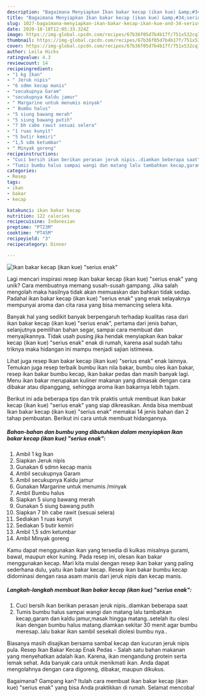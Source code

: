 ```yaml
---
description: "Bagaimana Menyiapkan Ikan bakar kecap (ikan kue) &amp;#34;serius enak&amp;#34; yang Lezat"
title: "Bagaimana Menyiapkan Ikan bakar kecap (ikan kue) &amp;#34;serius enak&amp;#34; yang Lezat"
slug: 1027-bagaimana-menyiapkan-ikan-bakar-kecap-ikan-kue-and-34-serius-enak-and-34-yang-lezat
date: 2020-10-18T12:05:33.324Z
image: https://img-global.cpcdn.com/recipes/67b36f05d7b4b17f/751x532cq70/ikan-bakar-kecap-ikan-kue-serius-enak-foto-resep-utama.jpg
thumbnail: https://img-global.cpcdn.com/recipes/67b36f05d7b4b17f/751x532cq70/ikan-bakar-kecap-ikan-kue-serius-enak-foto-resep-utama.jpg
cover: https://img-global.cpcdn.com/recipes/67b36f05d7b4b17f/751x532cq70/ikan-bakar-kecap-ikan-kue-serius-enak-foto-resep-utama.jpg
author: Leila Hicks
ratingvalue: 4.3
reviewcount: 14
recipeingredient:
- "1 kg Ikan"
- " Jeruk nipis"
- "6 sdmn kecap manis"
- "secukupnya Garam"
- "secukupnya Kaldu jamur"
- " Margarine untuk menumis minyak"
- " Bumbu halus"
- "5 siung bawang merah"
- "5 siung bawang putih"
- "7 bh cabe rawit sesuai selera"
- "1 ruas kunyit"
- "5 butir kemiri"
- "1,5 sdm ketumbar"
- " Minyak goreng"
recipeinstructions:
- "Cuci bersih ikan berikan perasan jeruk nipis..diamkan beberapa saat"
- "Tumis bumbu halus sampai wangi dan matang lalu tambahkan kecap,garam dan kaldu jamur,masak hingga matang..setelah itu olesi ikan dengan bumbu halus matang.diamkan sekitar 30 menit agar bumbu meresap..lalu bakar ikan sambil sesekali diolesi bumbu nya.."
categories:
- Resep
tags:
- ikan
- bakar
- kecap

katakunci: ikan bakar kecap 
nutrition: 122 calories
recipecuisine: Indonesian
preptime: "PT23M"
cooktime: "PT45M"
recipeyield: "3"
recipecategory: Dinner

---
```



![Ikan bakar kecap (ikan kue) &#34;serius enak&#34;](https://img-global.cpcdn.com/recipes/67b36f05d7b4b17f/751x532cq70/ikan-bakar-kecap-ikan-kue-serius-enak-foto-resep-utama.jpg)

Lagi mencari inspirasi resep ikan bakar kecap (ikan kue) &#34;serius enak&#34; yang unik? Cara membuatnya memang susah-susah gampang. Jika salah mengolah maka hasilnya tidak akan memuaskan dan bahkan tidak sedap. Padahal ikan bakar kecap (ikan kue) &#34;serius enak&#34; yang enak selayaknya mempunyai aroma dan cita rasa yang bisa memancing selera kita.

Banyak hal yang sedikit banyak berpengaruh terhadap kualitas rasa dari ikan bakar kecap (ikan kue) &#34;serius enak&#34;, pertama dari jenis bahan, selanjutnya pemilihan bahan segar, sampai cara membuat dan menyajikannya. Tidak usah pusing jika hendak menyiapkan ikan bakar kecap (ikan kue) &#34;serius enak&#34; enak di rumah, karena asal sudah tahu triknya maka hidangan ini mampu menjadi sajian istimewa.

Lihat juga resep Ikan bakar kecap (ikan kue) &#34;serius enak&#34; enak lainnya. Temukan juga resep terbaik bumbu ikan nila bakar, bumbu oles ikan bakar, resep ikan bakar bumbu kecap, ikan bakar pedas dan masih banyak lagi. Menu ikan bakar merupakan kuliner makanan yang dimasak dengan cara dibakar atau dipanggang, sehingga aroma ikan bakarnya lebih tajam.


Berikut ini ada beberapa tips dan trik praktis untuk membuat ikan bakar kecap (ikan kue) &#34;serius enak&#34; yang siap dikreasikan. Anda bisa membuat Ikan bakar kecap (ikan kue) &#34;serius enak&#34; memakai 14 jenis bahan dan 2 tahap pembuatan. Berikut ini cara untuk membuat hidangannya.

<!--inarticleads1-->

##### Bahan-bahan dan bumbu yang dibutuhkan dalam menyiapkan Ikan bakar kecap (ikan kue) &#34;serius enak&#34;:

1. Ambil 1 kg Ikan
1. Siapkan  Jeruk nipis
1. Gunakan 6 sdmn kecap manis
1. Ambil secukupnya Garam
1. Ambil secukupnya Kaldu jamur
1. Gunakan  Margarine untuk menumis /minyak
1. Ambil  Bumbu halus
1. Siapkan 5 siung bawang merah
1. Gunakan 5 siung bawang putih
1. Siapkan 7 bh cabe rawit (sesuai selera)
1. Sediakan 1 ruas kunyit
1. Sediakan 5 butir kemiri
1. Ambil 1,5 sdm ketumbar
1. Ambil  Minyak goreng


Kamu dapat menggunakan ikan yang tersedia di kulkas misalnya gurami, bawal, maupun ekor kuning. Pada resep ini, olesan ikan bakar menggunakan kecap. Mari kita mulai dengan resep ikan bakar yang paling sederhana dulu, yaitu ikan bakar kecap. Resep ikan bakar bumbu kecap didominasi dengan rasa asam manis dari jeruk nipis dan kecap manis. 

<!--inarticleads2-->

##### Langkah-langkah membuat Ikan bakar kecap (ikan kue) &#34;serius enak&#34;:

1. Cuci bersih ikan berikan perasan jeruk nipis..diamkan beberapa saat
1. Tumis bumbu halus sampai wangi dan matang lalu tambahkan kecap,garam dan kaldu jamur,masak hingga matang..setelah itu olesi ikan dengan bumbu halus matang.diamkan sekitar 30 menit agar bumbu meresap..lalu bakar ikan sambil sesekali diolesi bumbu nya..


Biasanya masih disajikan bersama sambal kecap dan kucuran jeruk nipis pula. Resep Ikan Bakar Kecap Enak Pedas - Salah satu bahan makanan yang menyehatkan adalah ikan. Karena, ikan mengandung protein serta lemak sehat. Ada banyak cara untuk menikmati ikan. Anda dapat mengolahnya dengan cara digoreng, dibakar, maupun dikukus. 

Bagaimana? Gampang kan? Itulah cara membuat ikan bakar kecap (ikan kue) &#34;serius enak&#34; yang bisa Anda praktikkan di rumah. Selamat mencoba!
